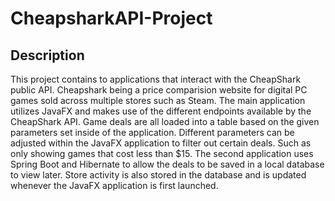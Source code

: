 # CheapsharkAPI-Project



## Description

This project contains to applications that interact with the CheapShark public API. Cheapshark being a price comparision website for digital PC games sold across multiple stores such as Steam. The main application utilizes JavaFX and makes use of the different endpoints available by the CheapShark API. Game deals are all loaded into a table based on the given parameters set inside of the application. Different parameters can be adjusted within the JavaFX application to filter out certain deals. Such as only showing games that cost less than $15. The second application uses Spring Boot and Hibernate to allow the deals to be saved in a local database to view later. Store activity is also stored in the database and is updated whenever the JavaFX application is first launched.
